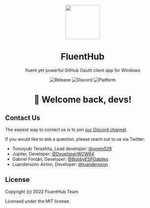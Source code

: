 <a href="https://hub.codrex.dev"><p align="center">
  <img width="112" align="center" src="https://cdn.discordapp.com/attachments/959204796848537630/999697713828479056/1.png">
</p>
</a>
<h1 align="center">
  FluentHub
</h1>
<p align="center">
  fluent yet powerful GitHub Oauth client app for Windows
</p>

<p align="center">
  <a style="text-decoration:none" href="https://github.com/FluentHub/FluentHub/releases">
    <img src="https://img.shields.io/github/v/release/fluenthub-community/fluenthub?include_prereleases" alt="Release" />
  </a>
  <a style="text-decoration:none" href="https://discord.com/channels/935562861701390336">
    <img src="https://img.shields.io/discord/935562861701390336?color=blue&label=Discord" alt="Discord" />
  </a>
  <a style="text-decoration:none" href="https://github.com/FluentHub/FluentHub">
    <img src="https://img.shields.io/badge/Platform-Windows-red" alt="Platform" />
  </a>
</p>

<h1 align="center">
  👋 Welcome back, devs!
</h1>

## Contact Us

The easiest way to contact us is to join [our Discord channel](https://discord.gg/8KtRkjq2Q4).

If you would like to ask a question, please reach out to us via Twitter:

- Tomoyuki Terashita, Lead developer: [@onein528](https://twitter.com/onein528)
- Jupiter, Developer: [@DeveloperWOW64](https://twitter.com/DeveloperWOW64)
- Gabriel Fontán, Developer: [@BobbyESPGabiles](https://twitter.com/BobbyESPGabiles)
- Luandersonn Airton, Developer: [@luandersonn](https://twitter.com/luandersonn)

## License

Copyright (c) 2022 FluentHub Team

Licensed under the MIT license.
